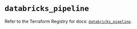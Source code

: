 # `databricks_pipeline`

Refer to the Terraform Registry for docs: [`databricks_pipeline`](https://registry.terraform.io/providers/databricks/databricks/1.53.0/docs/resources/pipeline).
